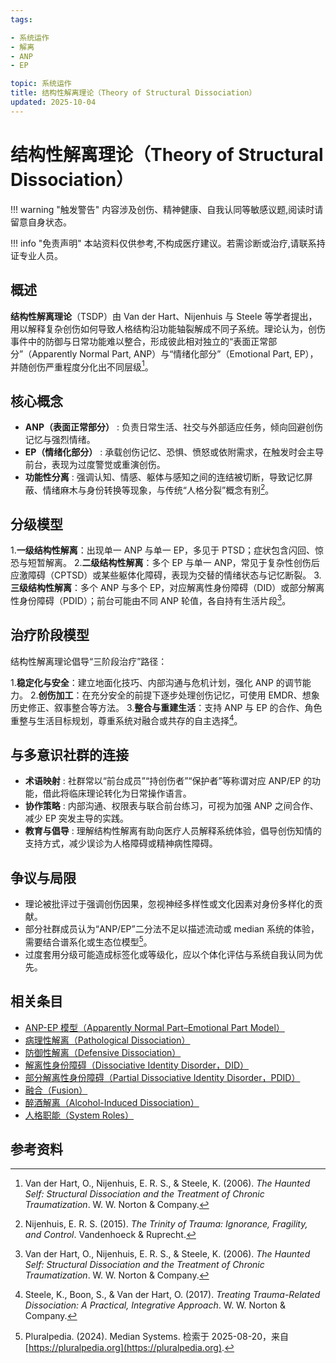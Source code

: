 ```yaml
---
tags:

- 系统运作
- 解离
- ANP
- EP

topic: 系统运作
title: 结构性解离理论（Theory of Structural Dissociation）
updated: 2025-10-04
---
```


# 结构性解离理论（Theory of Structural Dissociation）

!!! warning "触发警告"
    内容涉及创伤、精神健康、自我认同等敏感议题,阅读时请留意自身状态。

!!! info "免责声明"
    本站资料仅供参考,不构成医疗建议。若需诊断或治疗,请联系持证专业人员。

## 概述

**结构性解离理论**（TSDP）由 Van der Hart、Nijenhuis 与 Steele 等学者提出，用以解释复杂创伤如何导致人格结构沿功能轴裂解成不同子系统。理论认为，创伤事件中的防御与日常功能难以整合，形成彼此相对独立的“表面正常部分”（Apparently Normal Part, ANP）与“情绪化部分”（Emotional Part, EP），并随创伤严重程度分化出不同层级[^结构性解离-1]。

## 核心概念

- **ANP（表面正常部分）** : 负责日常生活、社交与外部适应任务，倾向回避创伤记忆与强烈情绪。
- **EP（情绪化部分）** : 承载创伤记忆、恐惧、愤怒或依附需求，在触发时会主导前台，表现为过度警觉或重演创伤。
- **功能性分离** : 强调认知、情感、躯体与感知之间的连结被切断，导致记忆屏蔽、情绪麻木与身份转换等现象，与传统“人格分裂”概念有别[^结构性解离-2]。

## 分级模型

1.**一级结构性解离**：出现单一 ANP 与单一 EP，多见于 PTSD；症状包含闪回、惊恐与短暂解离。
2.**二级结构性解离**：多个 EP 与单一 ANP，常见于复杂性创伤后应激障碍（CPTSD）或某些躯体化障碍，表现为交替的情绪状态与记忆断裂。
3.**三级结构性解离**：多个 ANP 与多个 EP，对应解离性身份障碍（DID）或部分解离性身份障碍（PDID）；前台可能由不同 ANP 轮值，各自持有生活片段[^结构性解离-1]。

## 治疗阶段模型

结构性解离理论倡导“三阶段治疗”路径：

1.**稳定化与安全**：建立地面化技巧、内部沟通与危机计划，强化 ANP 的调节能力。
2.**创伤加工**：在充分安全的前提下逐步处理创伤记忆，可使用 EMDR、想象历史修正、叙事整合等方法。
3.**整合与重建生活**：支持 ANP 与 EP 的合作、角色重整与生活目标规划，尊重系统对融合或共存的自主选择[^结构性解离-3]。

## 与多意识社群的连接

- **术语映射** : 社群常以“前台成员”“持创伤者”“保护者”等称谓对应 ANP/EP 的功能，借此将临床理论转化为日常操作语言。
- **协作策略** : 内部沟通、权限表与联合前台练习，可视为加强 ANP 之间合作、减少 EP 突发主导的实践。
- **教育与倡导** : 理解结构性解离有助向医疗人员解释系统体验，倡导创伤知情的支持方式，减少误诊为人格障碍或精神病性障碍。

## 争议与局限

- 理论被批评过于强调创伤因果，忽视神经多样性或文化因素对身份多样化的贡献。
- 部分社群成员认为“ANP/EP”二分法不足以描述流动或 median 系统的体验，需要结合谱系化或生态位模型[^结构性解离-4]。
- 过度套用分级可能造成标签化或等级化，应以个体化评估与系统自我认同为优先。

## 相关条目

- [ANP-EP 模型（Apparently Normal Part–Emotional Part Model）](Apparently-Normal-Part-Emotional-Part-Model.md)
- [病理性解离（Pathological Dissociation）](Pathological-Dissociation.md)
- [防御性解离（Defensive Dissociation）](Defensive-Dissociation.md)
- [解离性身份障碍（Dissociative Identity Disorder，DID）](DID.md)
- [部分解离性身份障碍（Partial Dissociative Identity Disorder，PDID）](Partial-Dissociative-Identity-Disorder-PDID.md)
- [融合（Fusion）](Fusion.md)
- [醉酒解离（Alcohol-Induced Dissociation）](Alcohol-Induced-Dissociation.md)
- [人格职能（System Roles）](System-Roles.md)

## 参考资料

[^结构性解离-1]: Van der Hart, O., Nijenhuis, E. R. S., & Steele, K. (2006). *The Haunted Self: Structural Dissociation and the Treatment of Chronic Traumatization*. W. W. Norton & Company.
[^结构性解离-2]: Nijenhuis, E. R. S. (2015). *The Trinity of Trauma: Ignorance, Fragility, and Control*. Vandenhoeck & Ruprecht.
[^结构性解离-3]: Steele, K., Boon, S., & Van der Hart, O. (2017). *Treating Trauma-Related Dissociation: A Practical, Integrative Approach*. W. W. Norton & Company.
[^结构性解离-4]: Pluralpedia. (2024). Median Systems. 检索于 2025-08-20，来自 [https://pluralpedia.org](https://pluralpedia.org).
